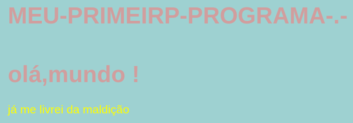 # MEU-PRIMEIRP-PROGRAMA-.-
<!DOCTYPE html>
<html lang="pt-br">
<head>
    <meta charset="UTF-8">
    <meta http-equiv="X-UA-Compatible" content="IE=edge">
    <meta name="viewport" content="width=device-width, initial-scale=1.0">
    <title>primeiro programa</title>
    <style>
        body {background-color: rgb(158, 209, 209);
        color: yellow ;
        font : normal 20pt arial ; }
        h1 {color:rgb(209, 158, 158)}
    </style>
</head>
<body>
    <h1>olá,mundo !</h1>
    <p>já me livrei da maldição</p>
    <script>window.alert(`minha primeira mensagem `)
    window.confirm(`èstágostando de jc `)
    window.prompt(`qual é seu nome ?`)</script>
</body>
</html>
